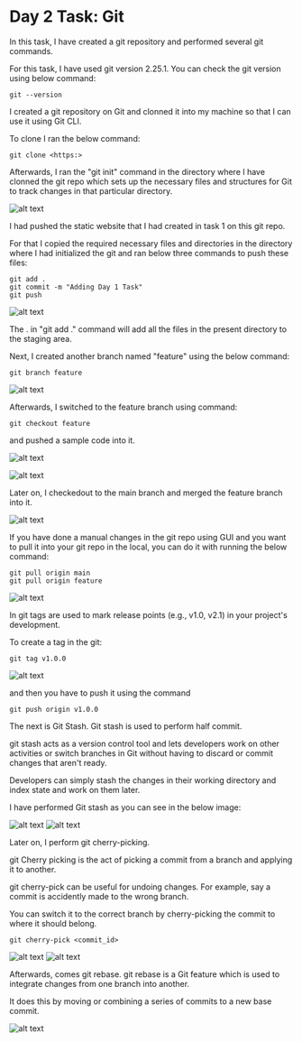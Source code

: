 # Day 2 Task: Git
In this task, I have created a git repository and performed several git commands.

For this task, I have used git version 2.25.1. You can check the git version using below command:

```
git --version
```

I created a git repository on Git and clonned it into my machine so that I can use it using Git CLI.

To clone I ran the below command:

```
git clone <https:>
```

Afterwards, I ran the "git init" command in the directory where I have clonned the git repo which sets up the necessary files and structures for Git to track changes in that particular directory.

![alt text](/images/Day_2_Images/image_1)

I had pushed the static website that I had created in task 1 on this git repo. 

For that I copied the required necessary files and directories in the directory where I had initialized the git and ran below three commands to push these files:

```
git add .
git commit -m "Adding Day 1 Task"
git push
```

![alt text](/images/Day_2_Images/image_2)

The . in "git add ." command will add all the files in the present directory to the staging area.

Next, I created another branch named "feature" using the below command:

```
git branch feature
```
![alt text](/images/Day_2_Images/image_3)


Afterwards, I switched to the feature branch using command:

```
git checkout feature
```
and pushed a sample code into it.

![alt text](/images/Day_2_Images/image_4)


![alt text](/images/Day_2_Images/image_5)

Later on, I checkedout to the main branch and merged the feature branch into it.

![alt text](/images/Day_2_Images/image_6)

If you have done a manual changes in the git repo using GUI and you want to pull it into your git repo in the local, you can do it with running the below command:

```
git pull origin main
git pull origin feature
```
![alt text](/images/Day_2_Images/image_7)

In git tags are used to mark release points (e.g., v1.0, v2.1) in your project's development. 

To create a tag in the git:

```
git tag v1.0.0
```

![alt text](/images/Day_2_Images/image_8)

and then you have to push it using the command

```
git push origin v1.0.0
```
The next is Git Stash. Git stash is used to perform half commit.

git stash acts as a version control tool and lets developers work on other activities or switch branches in Git without having to discard or commit changes that aren't ready.

Developers can simply stash the changes in their working directory and index state and work on them later.

I have performed Git stash as you can see in the below image:

![alt text](/images/Day_2_Images/image_14)
![alt text](/images/Day_2_Images/image_15)


Later on, I perform git cherry-picking.

git Cherry picking is the act of picking a commit from a branch and applying it to another. 

git cherry-pick can be useful for undoing changes. For example, say a commit is accidently made to the wrong branch. 

You can switch it to the correct branch by cherry-picking the commit to where it should belong.

```
git cherry-pick <commit_id>
```

![alt text](/images/Day_2_Images/image_12)
![alt text](/images/Day_2_Images/image_13)


Afterwards, comes git rebase. git rebase is a Git feature which is used to integrate changes from one branch into another. 

It does this by moving or combining a series of commits to a new base commit. 

![alt text](/images/Day_2_Images/image_11)